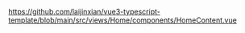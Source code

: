 https://github.com/laijinxian/vue3-typescript-template/blob/main/src/views/Home/components/HomeContent.vue